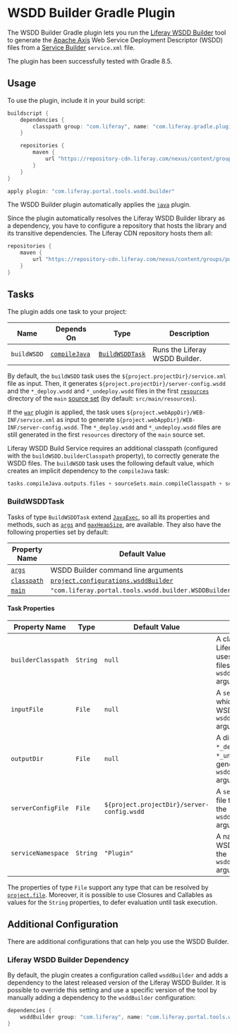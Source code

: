 # WSDD Builder Gradle Plugin

The WSDD Builder Gradle plugin lets you run the [Liferay WSDD Builder](https://github.com/liferay/liferay-portal/tree/master/modules/util/portal-tools-wsdd-builder)
tool to generate the [Apache Axis](http://axis.apache.org/axis/) Web Service
Deployment Descriptor (WSDD) files from a [Service Builder](https://learn.liferay.com/web/guest/w/dxp/building-applications/data-frameworks/service-builder)
`service.xml` file.

The plugin has been successfully tested with Gradle 8.5.

## Usage

To use the plugin, include it in your build script:

```gradle
buildscript {
	dependencies {
		classpath group: "com.liferay", name: "com.liferay.gradle.plugins.wsdd.builder", version: "1.0.23"
	}

	repositories {
		maven {
			url "https://repository-cdn.liferay.com/nexus/content/groups/public"
		}
	}
}

apply plugin: "com.liferay.portal.tools.wsdd.builder"
```

The WSDD Builder plugin automatically applies the [`java`](https://docs.gradle.org/current/userguide/java_plugin.html)
plugin.

Since the plugin automatically resolves the Liferay WSDD Builder library as a
dependency, you have to configure a repository that hosts the library and its
transitive dependencies. The Liferay CDN repository hosts them all:

```gradle
repositories {
	maven {
		url "https://repository-cdn.liferay.com/nexus/content/groups/public"
	}
}
```

## Tasks

The plugin adds one task to your project:

Name | Depends On | Type | Description
---- | ---------- | ---- | -----------
`buildWSDD` | [`compileJava`](https://docs.gradle.org/current/userguide/java_plugin.html#sec:compile) | [`BuildWSDDTask`](#buildwsddtask) | Runs the Liferay WSDD Builder.

By default, the `buildWSDD` task uses the `${project.projectDir}/service.xml`
file as input. Then, it generates `${project.projectDir}/server-config.wsdd` and
the `*_deploy.wsdd` and `*_undeploy.wsdd` files in the first [`resources`](https://docs.gradle.org/current/dsl/org.gradle.api.tasks.SourceSet.html#org.gradle.api.tasks.SourceSet:resources)
directory of the `main` [source set](https://docs.gradle.org/current/userguide/java_plugin.html#N1503E)
(by default: `src/main/resources`).

If the [`war`](https://docs.gradle.org/current/userguide/war_plugin.html)
plugin is applied, the task uses `${project.webAppDir}/WEB-INF/service.xml` as
input to generate `${project.webAppDir}/WEB-INF/server-config.wsdd`. The
`*_deploy.wsdd` and `*_undeploy.wsdd` files are still generated in the first
`resources` directory of the `main` source set.

Liferay WSDD Build Service requires an additional classpath (configured with the
`buildWSDD.builderClasspath` property), to correctly generate the WSDD files.
The `buildWSDD` task uses the following default value, which creates an implicit
dependency to the `compileJava` task:

```gradle
tasks.compileJava.outputs.files + sourceSets.main.compileClasspath + sourceSets.main.runtimeClasspath
```

### BuildWSDDTask

Tasks of type `BuildWSDDTask` extend [`JavaExec`](https://docs.gradle.org/current/dsl/org.gradle.api.tasks.JavaExec.html),
so all its properties and methods, such as [`args`](https://docs.gradle.org/current/dsl/org.gradle.api.tasks.JavaExec.html#org.gradle.api.tasks.JavaExec:args(java.lang.Iterable))
and [`maxHeapSize`](https://docs.gradle.org/current/dsl/org.gradle.api.tasks.JavaExec.html#org.gradle.api.tasks.JavaExec:maxHeapSize),
are available. They also have the following properties set by default:

Property Name | Default Value
------------- | -------------
[`args`](https://docs.gradle.org/current/dsl/org.gradle.api.tasks.JavaExec.html#org.gradle.api.tasks.JavaExec:args) | WSDD Builder command line arguments
[`classpath`](https://docs.gradle.org/current/dsl/org.gradle.api.tasks.JavaExec.html#org.gradle.api.tasks.JavaExec:classpath) | [`project.configurations.wsddBuilder`](#liferay-wsdd-builder-dependency)
[`main`](https://docs.gradle.org/current/dsl/org.gradle.api.tasks.JavaExec.html#org.gradle.api.tasks.JavaExec:main) | `"com.liferay.portal.tools.wsdd.builder.WSDDBuilder"`

#### Task Properties

Property Name | Type | Default Value | Description
------------- | ---- | ------------- | -----------
`builderClasspath` | `String` | `null` | A classpath that the Liferay WSDD Builder uses to generate WSDD files. It sets the `wsdd.class.path` argument.
`inputFile` | `File` | `null` | A `service.xml` from which to generate the WSDD files. It sets the `wsdd.input.file` argument.
`outputDir` | `File` | `null` | A directory where the `*_deploy.wsdd` and `*_undeploy.wsdd` files are generated. It sets the `wsdd.output.path` argument.
`serverConfigFile` | `File` | `${project.projectDir}/server-config.wsdd` | A `server-config.wsdd` file to generate. It sets the `wsdd.server.config.file` argument.
`serviceNamespace` | `String` | `"Plugin"` | A namespace for the WSDD Service. It sets the `wsdd.service.namespace` argument.

The properties of type `File` support any type that can be resolved by [`project.file`](https://docs.gradle.org/current/dsl/org.gradle.api.Project.html#org.gradle.api.Project:file(java.lang.Object)).
Moreover, it is possible to use Closures and Callables as values for the
`String` properties, to defer evaluation until task execution.

## Additional Configuration

There are additional configurations that can help you use the WSDD Builder.

### Liferay WSDD Builder Dependency

By default, the plugin creates a configuration called `wsddBuilder` and adds a
dependency to the latest released version of the Liferay WSDD Builder. It is
possible to override this setting and use a specific version of the tool by
manually adding a dependency to the `wsddBuilder` configuration:

```gradle
dependencies {
	wsddBuilder group: "com.liferay", name: "com.liferay.portal.tools.wsdd.builder", version: "1.0.16"
}
```